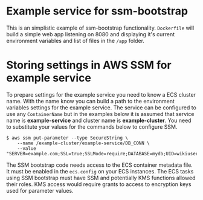 # Example service for ssm-bootstrap

This is an simplistic example of ssm-bootstrap functionality. 
`Dockerfile` will build a simple web app listening on 8080 and displaying it's
current environment variables and list of files in the `/app` folder.

# Storing settings in AWS SSM for example service

To prepare settings for the example service you need to know a ECS cluster name.
With the name know you can build a path to the environment variables settings for
the example service. The service can be configured to use any `ContainerName` but
in the examples below it is assumed that service name is **example-service** and 
cluster name is **example-cluster**. You need to substitute your values for the 
commands below to configure SSM.

    $ aws ssm put-parameter --type SecureString \
        --name /example-cluster/example-service/DB_CONN \
        --value "SERVER=example.com;SSL=true;SSLMode=require;DATABASE=mydb;UID=wikiuser;PWD=SeCrEt!"

The SSM bootstrap code needs access to the ECS container metadata file. It must be enabled in the `ecs.config` on your ECS instances. The ECS tasks using SSM bootstrap must have SSM and potentially KMS functions allowed their roles. KMS access would require grants to access to encryption keys used for parameter values.
